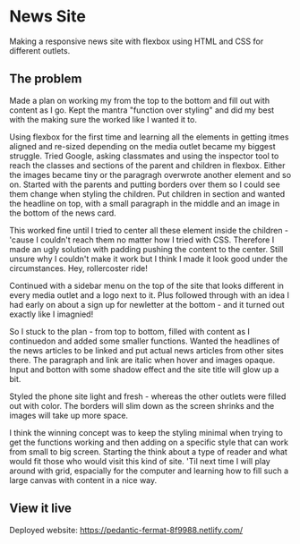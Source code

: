 # News Site

Making a responsive news site with flexbox using HTML and CSS for different outlets.

## The problem

Made a plan on working my from the top to the bottom and fill out with content as I go. Kept the mantra "function over styling" and did my best with the making sure the worked like I wanted it to. 

Using flexbox for the first time and learning all the elements in getting itmes aligned and re-sized depending on the media outlet became my biggest struggle. Tried Google, asking classmates and using the inspector tool to reach the classes and sections of the parent and children in flexbox. Either the images became tiny or the paragragh overwrote another element and so on. 
Started with the parents and putting borders over them so I could see them change when styling the children. Put children in section and wanted the headline on top, with a small paragraph in the middle and an image in the bottom of the news card.

This worked fine until I tried to center all these element inside the children - 'cause I couldn't reach them no matter how I tried with CSS. Therefore I made an ugly solution with padding pushing the content to the center. Still unsure why I couldn't make it work but I think I made it look good under the circumstances. Hey, rollercoster ride!

Continued with a sidebar menu on the top of the site that looks different in every media outlet and a logo next to it. Plus followed through with an idea I had early on about a sign up for newletter at the bottom - and it turned out exactly like I imagnied! 

So I stuck to the plan - from top to bottom, filled with content as I continuedon and added some smaller functions.
Wanted the headlines of the news articles to be linked and put actual news articles from other sites there. The paragraph and link are italic when hover and images opaque. Input and botton with some shadow effect and the site title will glow up a bit.

Styled the phone site light and fresh - whereas the other outlets were filled out with color. The borders will slim down as the screen shrinks and the images will take up more space.

I think the winning concept was to keep the styling minimal when trying to get the functions working and then adding on a specific style that can work from small to big screen. Starting the think about a type of reader and what would fit those who would visit this kind of site.
'Til next time I will play around with grid, espacially for the computer and learning how to fill such a large canvas with content in a nice way. 


## View it live

Deployed website:
https://pedantic-fermat-8f9988.netlify.com/

